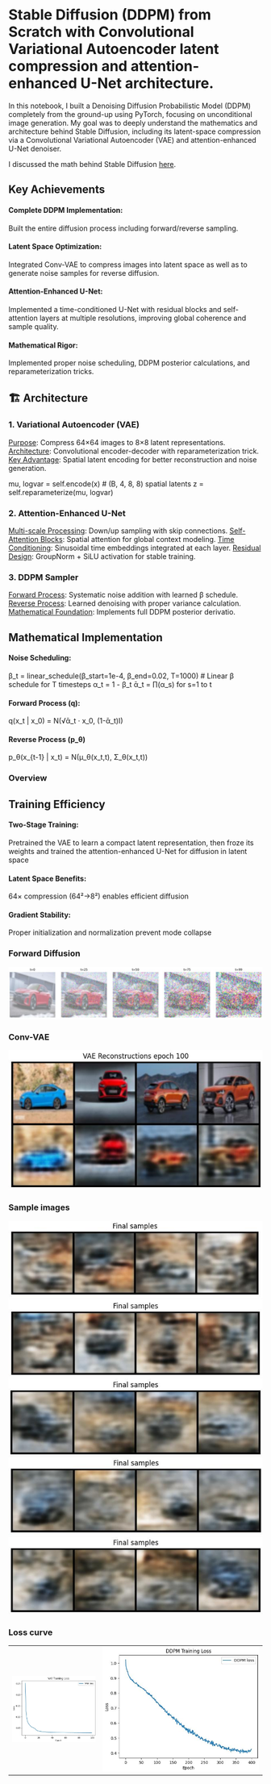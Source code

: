 # Stable Diffusion (DDPM) from Scratch with Convolutional Variational Autoencoder latent compression and attention-enhanced U-Net architecture.

In this notebook, I built a Denoising Diffusion Probabilistic Model (DDPM) completely from the ground-up using PyTorch, focusing on unconditional image generation.
My goal was to deeply understand the mathematics and architecture behind Stable Diffusion, including its latent-space compression via a Convolutional Variational Autoencoder (VAE) and attention-enhanced U-Net denoiser.

I discussed the math behind Stable Diffusion [here](https://medium.com/@shovonsharma/the-math-behind-stable-diffusion-232ac2f9f263).

## Key Achievements
#### Complete DDPM Implementation: 
Built the entire diffusion process including forward/reverse sampling.
#### Latent Space Optimization: 
Integrated Conv-VAE to compress images into latent space as well as to generate noise samples for reverse diffusion.
#### Attention-Enhanced U-Net: 
Implemented a time-conditioned U-Net with residual blocks and self-attention layers at multiple resolutions, improving global coherence and sample quality.
#### Mathematical Rigor: 
Implemented proper noise scheduling, DDPM posterior calculations, and reparameterization tricks.

## 🏗️ Architecture
### 1. Variational Autoencoder (VAE)
<u>Purpose</u>: Compress 64×64 images to 8×8 latent representations.
<u>Architecture</u>: Convolutional encoder-decoder with reparameterization trick.
<u>Key Advantage</u>: Spatial latent encoding for better reconstruction and noise generation.

mu, logvar = self.encode(x)  # (B, 4, 8, 8) spatial latents
z = self.reparameterize(mu, logvar)

### 2. Attention-Enhanced U-Net
<u>Multi-scale Processing</u>: Down/up sampling with skip connections.
<u>Self-Attention Blocks</u>: Spatial attention for global context modeling.
<u>Time Conditioning</u>: Sinusoidal time embeddings integrated at each layer.
<u>Residual Design</u>: GroupNorm + SiLU activation for stable training.

### 3. DDPM Sampler
<u>Forward Process</u>: Systematic noise addition with learned β schedule.
<u>Reverse Process</u>: Learned denoising with proper variance calculation.
<u>Mathematical Foundation</u>: Implements full DDPM posterior derivatio.

##  Mathematical Implementation
#### Noise Scheduling:
β_t = linear_schedule(β_start=1e-4, β_end=0.02, T=1000) # Linear β schedule for T timesteps
α_t = 1 - β_t
ᾱ_t = ∏(α_s) for s=1 to t
#### Forward Process (q):
q(x_t | x_0) = N(√ᾱ_t · x_0, (1-ᾱ_t)I)
#### Reverse Process (p_θ)
p_θ(x_{t-1} | x_t) = N(μ_θ(x_t,t), Σ_θ(x_t,t))
<h3>Overview</h3>

## Training Efficiency

#### Two-Stage Training: 
Pretrained the VAE to learn a compact latent representation, then froze its weights and trained the attention-enhanced U-Net for diffusion in latent space
#### Latent Space Benefits: 
64× compression (64²→8²) enables efficient diffusion
#### Gradient Stability: 
Proper initialization and normalization prevent mode collapse

### Forward Diffusion
![Forward Diffusion Process](https://github.com/shovonSharma/Stable-difusion-from-scratch/blob/main/forward%20sample.jpg)

### Conv-VAE
![vae1](https://github.com/shovonSharma/Stable-difusion-from-scratch/blob/main/vae1.jpg)

### Sample images
![ddpm1](https://github.com/shovonSharma/Stable-difusion-from-scratch/blob/main/ddpm1.jpg)
![ddpm2](https://github.com/shovonSharma/Stable-difusion-from-scratch/blob/main/ddpm2.jpg)
![ddpm3](https://github.com/shovonSharma/Stable-difusion-from-scratch/blob/main/ddpm3.jpg)
![ddpm4](https://github.com/shovonSharma/Stable-difusion-from-scratch/blob/main/ddpm4.jpg)
![ddpm5](https://github.com/shovonSharma/Stable-difusion-from-scratch/blob/main/ddpm5.jpg)

### Loss curve

<table>
  <tr>
    <td><img src="https://github.com/shovonSharma/Stable-difusion-from-scratch/blob/main/VAE_trainloss.jpg" width="300"/></td>
    <td><img src="https://github.com/shovonSharma/Stable-difusion-from-scratch/blob/main/DDPM_trainloss.jpg"/></td>
  </tr>
</table>


